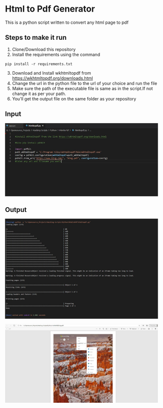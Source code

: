 # Html to Pdf Generator

This is a python script written to convert any html page to pdf

## Steps to make it run

1. Clone/Download this repository
2. Install the requirements using the command
```
pip install -r requirements.txt
```
3. Download and Install wkhtmltopdf from https://wkhtmltopdf.org/downloads.html
4. Change the url in the python file to the url of your choice and run the file
5. Make sure the path of the executable file is same as in the script.If not change it as per your path.
6. You'll get the output file on the same folder as your repository

## Input 
![Project Image](images/input.JPG)

## Output

![Project Image](images/output.JPG)

![Project Image](images/bing_output.JPG)
